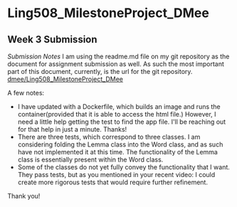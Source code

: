 # Ling508_MilestoneProject_DMee

## Week 3 Submission 
*Submission Notes*
I am using the readme.md file on my git repository as the document for assignment submission as well. As such the most important part of this document, currently, is the url for the git repository. [dmee/Ling508_MilestoneProject_DMee](https://github.com/dlmee/Ling508_MilestoneProject_DMee)

A few notes:
* I have updated with a Dockerfile, which builds an image and runs the container(provided that it is able to access the html file.) However, I need a little help getting the test to find the app file. I'll be reaching out for that help in just a minute. Thanks!
* There are three tests, which correspond to three classes. I am considering folding the Lemma class into the Word class, and as such have not implemented it at this time. The functionality of the Lemma class is essentially present within the Word class. 
* Some of the classes do not yet fully convey the functionality that I want. They pass tests, but as you mentioned in your recent video: I could create more rigorous tests that would require further refinement. 

Thank you!




